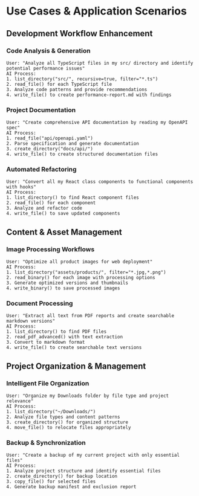 # Use Cases & Application Scenarios

## **Development Workflow Enhancement**

### **Code Analysis & Generation**
```
User: "Analyze all TypeScript files in my src/ directory and identify potential performance issues"
AI Process:
1. list_directory("src/", recursive=true, filter="*.ts")
2. read_file() for each TypeScript file
3. Analyze code patterns and provide recommendations
4. write_file() to create performance-report.md with findings
```

### **Project Documentation**
```
User: "Create comprehensive API documentation by reading my OpenAPI spec"
AI Process:
1. read_file("api/openapi.yaml")
2. Parse specification and generate documentation
3. create_directory("docs/api/")
4. write_file() to create structured documentation files
```

### **Automated Refactoring**
```
User: "Convert all my React class components to functional components with hooks"
AI Process:
1. list_directory() to find React component files
2. read_file() for each component
3. Analyze and refactor code
4. write_file() to save updated components
```

## **Content & Asset Management**

### **Image Processing Workflows**
```
User: "Optimize all product images for web deployment"
AI Process:
1. list_directory("assets/products/", filter="*.jpg,*.png")
2. read_binary() for each image with processing options
3. Generate optimized versions and thumbnails
4. write_binary() to save processed images
```

### **Document Processing**
```
User: "Extract all text from PDF reports and create searchable markdown versions"
AI Process:
1. list_directory() to find PDF files
2. read_pdf_advanced() with text extraction
3. Convert to markdown format
4. write_file() to create searchable text versions
```

## **Project Organization & Management**

### **Intelligent File Organization**
```
User: "Organize my Downloads folder by file type and project relevance"
AI Process:
1. list_directory("~/Downloads/")
2. Analyze file types and content patterns
3. create_directory() for organized structure
4. move_file() to relocate files appropriately
```

### **Backup & Synchronization**
```
User: "Create a backup of my current project with only essential files"
AI Process:
1. Analyze project structure and identify essential files
2. create_directory() for backup location
3. copy_file() for selected files
4. Generate backup manifest and exclusion report
```


